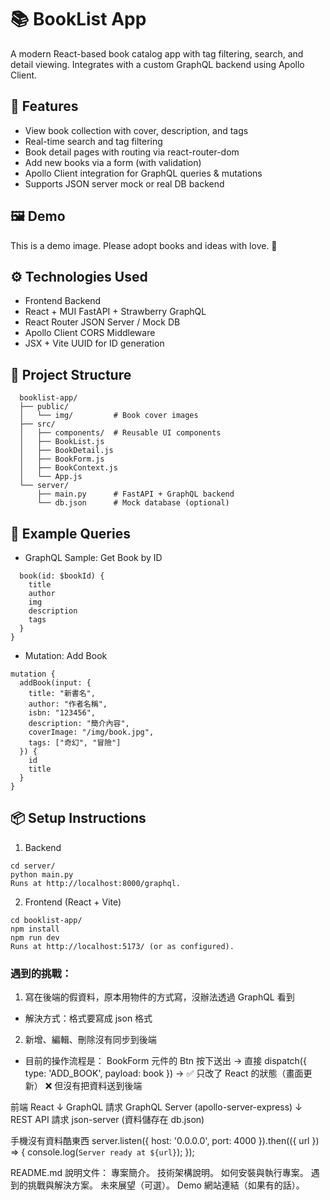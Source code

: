 # 📚 BookList App
A modern React-based book catalog app with tag filtering, search, and detail viewing. Integrates with a custom GraphQL backend using Apollo Client.

## 🚀 Features
 - View book collection with cover, description, and tags
 - Real-time search and tag filtering
 - Book detail pages with routing via react-router-dom
 - Add new books via a form (with validation)
 - Apollo Client integration for GraphQL queries & mutations
 - Supports JSON server mock or real DB backend

## 🖼️ Demo

 This is a demo image. Please adopt books and ideas with love. 💛

## ⚙️ Technologies Used
  - Frontend	Backend
  - React + MUI	FastAPI + Strawberry GraphQL
  - React Router	JSON Server / Mock DB
  - Apollo Client	CORS Middleware
  - JSX + Vite	UUID for ID generation

## 📁 Project Structure
```
  booklist-app/
  ├── public/
  │   └── img/         # Book cover images
  ├── src/
  │   ├── components/  # Reusable UI components
  │   ├── BookList.js
  │   ├── BookDetail.js
  │   ├── BookForm.js
  │   ├── BookContext.js
  │   └── App.js
  └── server/
      ├── main.py      # FastAPI + GraphQL backend
      └── db.json      # Mock database (optional)
```
## 🧪 Example Queries
 - GraphQL Sample: Get Book by ID
```query($bookId: ID!) {
  book(id: $bookId) {
    title
    author
    img
    description
    tags
  }
}
```
- Mutation: Add Book
```
mutation {
  addBook(input: {
    title: "新書名",
    author: "作者名稱",
    isbn: "123456",
    description: "簡介內容",
    coverImage: "/img/book.jpg",
    tags: ["奇幻", "冒險"]
  }) {
    id
    title
  }
}
```
## 📦 Setup Instructions
1. Backend
  ```
  cd server/
  python main.py
  Runs at http://localhost:8000/graphql.
  ```
2. Frontend (React + Vite)
  ```
  cd booklist-app/
  npm install
  npm run dev
  Runs at http://localhost:5173/ (or as configured).
  ```

### 遇到的挑戰：
1. 寫在後端的假資料，原本用物件的方式寫，沒辦法透過 GraphQL 看到
- 解決方式：格式要寫成 json 格式
2. 新增、編輯、刪除沒有同步到後端
- 目前的操作流程是：
BookForm 元件的 Btn 按下送出 →
直接 dispatch({ type: 'ADD_BOOK', payload: book }) →
✅ 只改了 React 的狀態（畫面更新）
❌ 但沒有把資料送到後端


前端 React
  ↓ GraphQL 請求
GraphQL Server (apollo-server-express)
  ↓ REST API 請求
json-server (資料儲存在 db.json)


手機沒有資料酷東西
server.listen({ host: '0.0.0.0', port: 4000 }).then(({ url }) => {
  console.log(`Server ready at ${url}`);
});


README.md 說明文件：
專案簡介。
技術架構說明。
如何安裝與執行專案。
遇到的挑戰與解決方案。
未來展望（可選）。
Demo 網站連結（如果有的話）。


